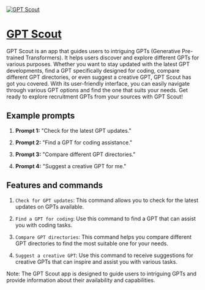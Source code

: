 [![GPT Scout](https://files.oaiusercontent.com/file-KKZRRNgAxmtAiL8SjwsmVRY2?se=2123-10-18T04%3A36%3A54Z&sp=r&sv=2021-08-06&sr=b&rscc=max-age%3D31536000%2C%20immutable&rscd=attachment%3B%20filename%3De344f98b-b99b-4a42-aace-1a55a9761ae9.png&sig=r0%2BMjwYnymjCDfrUg222ccn0y21ovT8ArDRqQC9KT4Y%3D)](https://chat.openai.com/g/g-7WFNmG7Gz-gpt-scout)

# [GPT Scout](https://chat.openai.com/g/g-7WFNmG7Gz-gpt-scout)

GPT Scout is an app that guides users to intriguing GPTs (Generative Pre-trained Transformers). It helps users discover and explore different GPTs for various purposes. Whether you want to stay updated with the latest GPT developments, find a GPT specifically designed for coding, compare different GPT directories, or even suggest a creative GPT, GPT Scout has got you covered. With its user-friendly interface, you can easily navigate through various GPT options and find the one that suits your needs. Get ready to explore recruitment GPTs from your sources with GPT Scout!

## Example prompts

1. **Prompt 1:** "Check for the latest GPT updates."

2. **Prompt 2:** "Find a GPT for coding assistance."

3. **Prompt 3:** "Compare different GPT directories."

4. **Prompt 4:** "Suggest a creative GPT for me."

## Features and commands

1. `Check for GPT updates`: This command allows you to check for the latest updates on GPTs available.

2. `Find a GPT for coding`: Use this command to find a GPT that can assist you with coding tasks.

3. `Compare GPT directories`: This command helps you compare different GPT directories to find the most suitable one for your needs.

4. `Suggest a creative GPT`: Use this command to receive suggestions for creative GPTs that can inspire and assist you with various tasks.

Note: The GPT Scout app is designed to guide users to intriguing GPTs and provide information about their availability and capabilities.